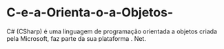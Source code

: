 # C-e-a-Orienta-o-a-Objetos-
C# (CSharp) é uma linguagem de programação orientada a objetos criada pela Microsoft, faz parte da sua plataforma . Net.

